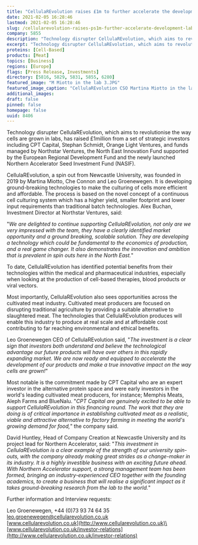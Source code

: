 ```yaml
---
title: "CellulaREvolution raises £1m to further accelerate the development of lab grown cells"
date: 2021-02-05 16:28:46
lastmod: 2021-02-05 16:28:46
slug: /cellularevolution-raises-ps1m-further-accelerate-development-lab-grown-cells
company: 5855
description: "Technology disrupter CellulaREvolution, which aims to revolutionise the way cells are grown in labs, has raised £1million from a set of strategic investors including CPT Capital, Stephan Schmidt, Orange Light Ventures, and funds managed by Northstar Ventures, the North East Innovation Fund supported by the European Regional Development Fund and the newly launched Northern Accelerator Seed Investment Fund (NASIF)."
excerpt: "Technology disrupter CellulaREvolution, which aims to revolutionise the way cells are grown in labs, has raised £1million from a set of strategic investors including CPT Capital, Stephan Schmidt, Orange Light Ventures, and funds managed by Northstar Ventures, the North East Innovation Fund supported by the European Regional Development Fund and the newly launched Northern Accelerator Seed Investment Fund (NASIF)."
proteins: [Cell-Based]
products: [Meat]
topics: [Business]
regions: [Europe]
flags: [Press Release, Investments]
directory: [5816, 5829, 5831, 5855, 6280]
featured_image: "M Miotto in the lab 3.JPG"
featured_image_caption: "CellulaREvolution CSO Martina Miotto in the lab"
additional_images:
draft: false
pinned: false
homepage: false
uuid: 8406
---
```

Technology disrupter CellulaREvolution, which aims to revolutionise the
way cells are grown in labs, has raised £1million from a set of
strategic investors including CPT Capital, Stephan Schmidt, Orange Light
Ventures, and funds managed by Northstar Ventures, the North East
Innovation Fund supported by the European Regional Development Fund and
the newly launched Northern Accelerator Seed Investment Fund (NASIF).

CellulaREvolution, a spin out from Newcastle University, was founded in
2019 by Martina Miotto, Che Connon and Leo Groenewegen. It is developing
ground-breaking technologies to make the culturing of cells more
efficient and affordable. The process is based on the novel concept of a
continuous cell culturing system which has a higher yield, smaller
footprint and lower input requirements than traditional batch
technologies. Alex Buchan, Investment Director at Northstar Ventures,
said:

\"*We are delighted to continue supporting CellulaREvolution, not only
are we very impressed with the team, they have a clearly identified
market opportunity and a ground breaking, scalable solution. They are
developing a technology which could be fundamental to the economics of
production, and a real game changer. It also demonstrates the innovation
and ambition that is prevalent in spin outs here in the North East.*\"

To date, CellulaREvolution has identified potential benefits from their
technologies within the medical and pharmaceutical industries,
especially when looking at the production of cell-based therapies, blood
products or viral vectors.

Most importantly, CellulaREvolution also sees opportunities across the
cultivated meat industry. Cultivated meat producers are focused on
disrupting traditional agriculture by providing a suitable alternative
to slaughtered meat. The technologies that CellulaREvolution produces
will enable this industry to produce at real scale and at affordable
cost contributing to far reaching environmental and ethical benefits.

Leo Groenewegen CEO of CellulaREvolution said, "*The investment is a
clear sign that investors both understand and believe the technological
advantage our future products will have over others in this rapidly
expanding market. We are now ready and equipped to accelerate the
development of our products and make a true innovative impact on the way
cells are grown!*"

Most notable is the commitment made by CPT Capital who are an expert
investor in the alternative protein space and were early investors in
the world's leading cultivated meat producers, for instance; Memphis
Meats, Aleph Farms and BlueNalu. "*CPT Capital are genuinely excited to
be able to support CellulaREvolution in this financing round. The work
that they are doing is of critical importance in establishing cultivated
meat as a realistic, viable and attractive alternative to factory
farming in meeting the world's growing demand for food,*" the company
said.

David Huntley, Head of Company Creation at Newcastle University and its
project lead for Northern Accelerator, said: "*This investment in
CellulaREvolution is a clear example of the strength of our university
spin-outs, with the company already making great strides as a
change-maker in its industry. It is a highly investible business with an
exciting future ahead. With Northern Accelerator support, a strong
management team has been formed, bringing an industry-experienced CEO
together with the founding academics, to create a business that will
realise a significant impact as it takes ground-breaking research from
the lab to the world.*"

Further information and Interview requests:

Leo Groenewegen, +44 (0)73 93 74 64 35\
<leo.groenewegen@cellularevolution.co.uk>\
[www.cellularevolution.co.uk](http://www.cellularevolution.co.uk)\
[www.cellularevolution.co.uk/investor-relations](http://www.cellularevolution.co.uk/investor-relations)
